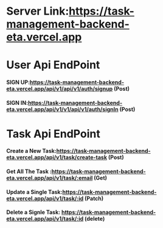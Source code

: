# Server Link:https://task-management-backend-eta.vercel.app

# User Api EndPoint

#### SIGN UP:https://task-management-backend-eta.vercel.app/api/v1/api/v1/auth/signup (Post)

#### SIGN IN:https://task-management-backend-eta.vercel.app/api/v1/v1/api/v1/auth/signIn (Post)

# Task Api EndPoint

#### Create a New Task:https://task-management-backend-eta.vercel.app/api/v1/task/create-task (Post)

#### Get All The Task :https://task-management-backend-eta.vercel.app/api/v1/task/:email (Get)

#### Update a Single Task:https://task-management-backend-eta.vercel.app/api/v1/task/:id (Patch)

#### Delete a Signle Task: https://task-management-backend-eta.vercel.app/api/v1/task/:id (delete)
